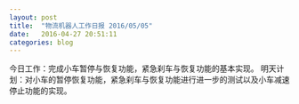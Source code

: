 ```yaml
---
layout: post
title:  "物流机器人工作日报 2016/05/05"
date:   2016-04-27 20:51:11
categories: blog
---
```


今日工作：完成小车暂停与恢复功能，紧急刹车与恢复功能的基本实现。
明天计划：对小车的暂停恢复功能，紧急刹车与恢复功能进行进一步的测试以及小车减速停止功能的实现。

